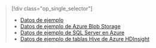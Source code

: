 > [!div class="op_single_selector"]
> * [Datos de ejemplo](../articles/machine-learning/machine-learning-data-science-sample-data.md)
> * [Datos de ejemplo de Azure Blob Storage](../articles/machine-learning/machine-learning-data-science-sample-data-blob.md)
> * [Datos de ejemplo de SQL Server en Azure](../articles/machine-learning/machine-learning-data-science-sample-data-sql-server.md)
> * [Datos de ejemplo de tablas Hive de Azure HDInsight](../articles/machine-learning/machine-learning-data-science-sample-data-hive.md)
> 
> 

